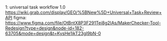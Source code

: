 
1: universal task workflow 1.0
	https://wiki.grab.com/display/GEO/%5BNew%5D+Universal+Task+Review+API
	figma: https://www.figma.com/file/OtBntX8P3F291Tei8g2IAs/MakerChecker-Tool-Redesign?type=design&node-id=182-63705&mode=design&t=KysHe1ikT23gI9bN-0
